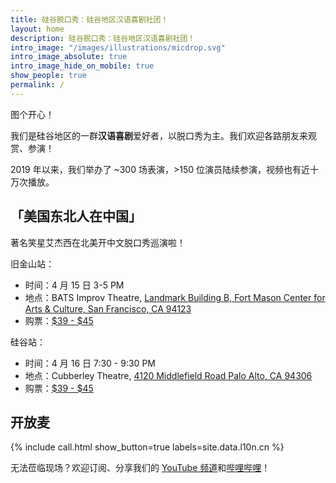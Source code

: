```yaml
---
title: 硅谷脱口秀：硅谷地区汉语喜剧社团！
layout: home
description: 硅谷脱口秀：硅谷地区汉语喜剧社团！
intro_image: "/images/illustrations/micdrop.svg"
intro_image_absolute: true
intro_image_hide_on_mobile: true
show_people: true
permalink: /
---
```


图个开心！

我们是硅谷地区的一群**汉语喜剧**爱好者，以脱口秀为主。我们欢迎各路朋友来观赏、参演！

2019 年以来，我们举办了 ~300 场表演，>150 位演员陆续参演，视频也有近十万次播放。

## 「美国东北人在中国」

著名笑星艾杰西在北美开中文脱口秀巡演啦！

旧金山站：
- 时间：4 月 15 日 3-5 PM
- 地点：BATS Improv Theatre, [Landmark Building B, Fort Mason Center for Arts & Culture, San Francisco, CA 94123](https://goo.gl/maps/r5hAxsx6GrGGCTRJA)
- 购票：[$39 - $45](https://www.eventbrite.com/e/2023-tickets-590850127637?aff=website)

硅谷站：
- 时间：4 月 16 日 7:30 - 9:30 PM
- 地点：Cubberley Theatre, [4120 Middlefield Road Palo Alto, CA 94306](https://goo.gl/maps/3TCKyUzBt2S6y3SRA)
- 购票：[$39 - $45](https://www.eventbrite.com/e/2023-palo-alto-tickets-579918039467?aff=website)

## 开放麦

{% include call.html show_button=true labels=site.data.l10n.cn %}

无法莅临现场？欢迎订阅、分享我们的 [YouTube 频道](https://www.youtube.com/channel/UCqG1oe7CjCghQdZDldNKT0A/featured)和[哔哩哔哩](https://space.bilibili.com/482647119)！
